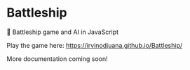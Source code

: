 # Battleship
🚢 Battleship game and AI in JavaScript

Play the game here: https://irvinodjuana.github.io/Battleship/

More documentation coming soon!
